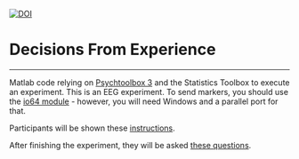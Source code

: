 [![DOI](https://zenodo.org/badge/71231959.svg)](https://zenodo.org/badge/latestdoi/71231959)


# Decisions From Experience
---
Matlab code relying on [Psychtoolbox 3](http://psychtoolbox.org) and the Statistics Toolbox to execute an experiment. This is an EEG experiment. To send markers, you should use the [io64 module](http://apps.usd.edu/coglab/psyc770/IO64.html) - however, you will need Windows and a parallel port for that.

Participants will be shown these [instructions](documents/DFE_instructions.pdf).

After finishing the experiment, they will be asked [these questions](documents/InterviewQuestions.pdf).
